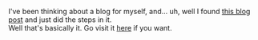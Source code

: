 I've been thinking about a blog for myself, and... uh, well I found [this blog post](https://chadbaldwin.net/2021/03/14/how-to-build-a-sql-blog.html) and just did the steps in it.  
Well that's basically it. Go visit it [here](https://gamingwithevets.github.io) if you want.
